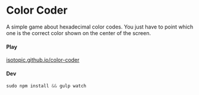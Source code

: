 # Color Coder

A simple game about hexadecimal color codes. You just have to point which one is the correct color shown on the center of the screen.

#### Play
[isotopic.github.io/color-coder](http://isotopic.github.io/color-coder/)

#### Dev

```php
sudo npm install && gulp watch
```
